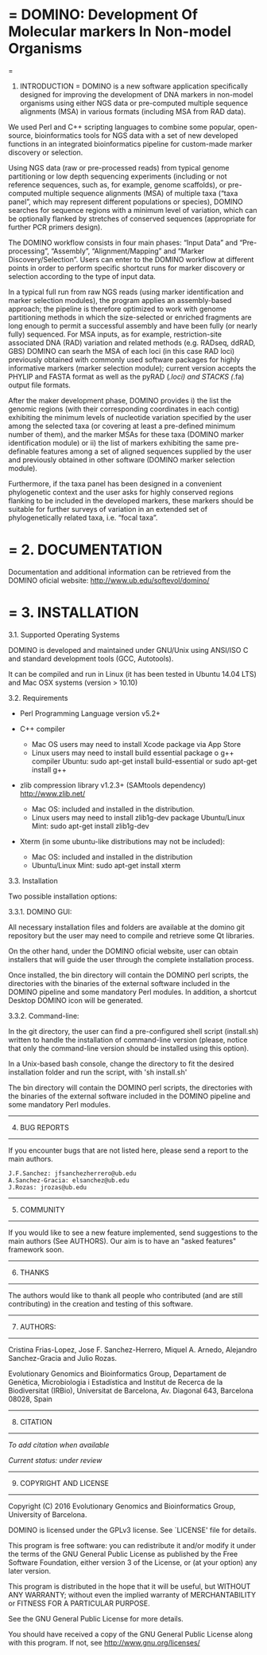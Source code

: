 =
DOMINO: Development Of Molecular markers In Non-model Organisms 
=

=
1. INTRODUCTION
=
DOMINO is a new software application specifically designed for improving the development of DNA markers in non-model organisms using either NGS data or pre-computed multiple sequence alignments (MSA) in various formats (including MSA from RAD data). 

We used Perl and C++ scripting languages to combine some popular, open-source, bioinformatics tools for NGS data with a set of new developed functions in an integrated bioinformatics pipeline for custom-made marker discovery or selection. 

Using NGS data (raw or pre-processed reads) from typical genome partitioning or low depth sequencing experiments (including or not reference sequences, such as, for example, genome scaffolds), or pre-computed multiple sequence alignments (MSA) of multiple taxa 
(“taxa panel”, which may represent different populations or species), DOMINO searches for sequence regions with a minimum level of variation, which can be optionally flanked by stretches of conserved sequences (appropriate for further PCR primers design). 

The DOMINO workflow consists in four main phases: “Input Data” and “Pre-processing”, “Assembly”, “Alignment/Mapping” and “Marker Discovery/Selection”. Users can enter to the DOMINO workflow at different points in order to perform specific shortcut runs for marker 
discovery or selection according to the type of input data.

In a typical full run from raw NGS reads (using marker identification and marker selection modules), the program applies an assembly-based approach; the pipeline is therefore optimized to work with genome partitioning methods in which the size-selected or enriched fragments are long enough to permit a successful assembly and have been fully (or nearly fully) sequenced. For MSA inputs, as for example, restriction-site associated DNA (RAD) variation and related methods (e.g. RADseq, ddRAD, GBS) DOMINO can searh the MSA of each loci (in this case RAD loci) previously obtained with commonly used software packages for highly informative markers (marker selection module); current version accepts the PHYLIP and FASTA format as well as the pyRAD (*.loci) and STACKS (*.fa) output file formats. 

After the maker development phase, DOMINO provides i) the list the genomic regions (with their corresponding coordinates in each contig) exhibiting the minimum levels of nucleotide variation specified by the user among the selected taxa (or covering at least a pre-defined minimum number of them), and the marker MSAs for these taxa (DOMINO marker identification module) or ii) the list of markers exhibiting the same pre-definable features among a set of aligned sequences supplied by the user and previously obtained in other software (DOMINO marker selection module). 

Furthermore, if the taxa panel has been designed in a convenient phylogenetic context and the user asks for highly conserved regions flanking to be included in the developed markers, these markers should be suitable for further surveys of variation in an extended set of phylogenetically related taxa, i.e. “focal taxa”. 

=
2. DOCUMENTATION
=
Documentation and additional information can be retrieved from the DOMINO oficial website: http://www.ub.edu/softevol/domino/

=
3. INSTALLATION
=
3.1. Supported Operating Systems

DOMINO is developed and maintained under GNU/Unix using ANSI/ISO C and standard development tools (GCC, Autotools).

It can be compiled and run in Linux (it has been tested in Ubuntu 14.04 LTS) and Mac OSX systems (version > 10.10)

3.2. Requirements

- Perl Programming Language version v5.2+

- C++ compiler
	+ Mac OS users may need to install Xcode package via App Store
	+ Linux users may need to install build essential package o g++ compiler
		Ubuntu:
			sudo apt-get install build-essential 
			or 
			sudo apt-get install g++

- zlib compression library v1.2.3+ (SAMtools dependency) <http://www.zlib.net/>
	+ Mac OS: included and installed in the distribution.
	+ Linux users may need to install zlib1g-dev package
		Ubuntu/Linux Mint:
			sudo apt-get install zlib1g-dev
			
- Xterm (in some ubuntu-like distributions may not be included):
	+ Mac OS: included and installed in the distribution
	+ Ubuntu/Linux Mint:
		sudo apt-get install xterm


3.3. Installation

Two possible installation options:

3.3.1. DOMINO GUI:

All necessary installation files and folders are available at the domino git repository but the user may need to compile and retrieve some Qt libraries. 

On the other hand, under the DOMINO oficial website, user can obtain installers that will guide the user through the complete installation process.
		
Once installed, the bin directory will contain the DOMINO perl scripts, the directories with the binaries of the external software included in the DOMINO pipeline and some mandatory Perl modules. In addition, a shortcut Desktop DOMINO icon will be generated.

3.3.2. Command-line:

In the git directory, the user can find a pre-configured shell script (install.sh) written to handle the installation of command-line version (please, notice that only the command-line version should be installed using this option).

In a Unix-based bash console, change the directory to fit the desired installation folder and run the script, with 'sh install.sh'
	
The bin directory will contain the DOMINO perl scripts, the directories with the binaries of the external software included in the DOMINO pipeline and some mandatory Perl modules.

------------------------------
4. BUG REPORTS
------------------------------

If you encounter bugs that are not listed here, please send a report to the main authors.
  	
   	J.F.Sanchez: jfsanchezherrero@ub.edu
	A.Sanchez-Gracia: elsanchez@ub.edu
   	J.Rozas: jrozas@ub.edu 


------------------------------
5. COMMUNITY
------------------------------

If you would like to see a new feature implemented, send suggestions to the main authors (See AUTHORS). Our aim is to have an "asked features" framework soon.

------------------------------
6. THANKS
------------------------------

The authors would like to thank all people who contributed (and are still contributing) in the creation and testing of this software. 

------------------------------
7. AUTHORS:
------------------------------
Cristina Frias-Lopez, Jose F. Sanchez-Herrero, Miquel A. Arnedo, Alejandro Sanchez-Gracia and Julio Rozas.
	
Evolutionary Genomics and Bioinformatics Group, Departament de Genètica, Microbiologia i Estadística and Institut de Recerca de la Biodiversitat (IRBio), Universitat de Barcelona, Av. Diagonal 643, Barcelona 08028, Spain


------------------------------
8. CITATION
------------------------------
*To add citation when available*

*Current status: under review*


------------------------------
9. COPYRIGHT AND LICENSE
------------------------------

Copyright (C) 2016 Evolutionary Genomics and Bioinformatics Group, University of Barcelona.

DOMINO is licensed under the GPLv3 license.  See `LICENSE' file for details. 

This program is free software: you can redistribute it and/or modify it under the terms of the GNU General Public License as published by the Free Software Foundation, either version 3 of the License, or (at your option) any later version.

This program is distributed in the hope that it will be useful, but WITHOUT ANY WARRANTY; without even the implied warranty of MERCHANTABILITY or FITNESS FOR A PARTICULAR PURPOSE.  

See the GNU General Public License for more details.

You should have received a copy of the GNU General Public License along with this program.  If not, see <http://www.gnu.org/licenses/>
